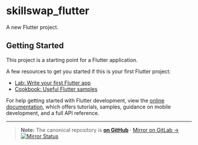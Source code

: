 # skillswap_flutter

A new Flutter project.

## Getting Started

This project is a starting point for a Flutter application.

A few resources to get you started if this is your first Flutter project:

- [Lab: Write your first Flutter app](https://docs.flutter.dev/get-started/codelab)
- [Cookbook: Useful Flutter samples](https://docs.flutter.dev/cookbook)

For help getting started with Flutter development, view the
[online documentation](https://docs.flutter.dev/), which offers tutorials,
samples, guidance on mobile development, and a full API reference.

---
> **Note:** The canonical repository is [**on GitHub**](https://github.com/vr33ni/skill-swap_flutter) · [Mirror on GitLab →](https://gitlab.com/vr33ni-personal/skill-swap_flutter.git) [![Mirror Status](https://github.com/vr33ni/skill-swap_flutter/actions/workflows/mirror.yml/badge.svg)](https://github.com/vr33ni/skill-swap_flutter/actions/workflows/mirror.yml)
